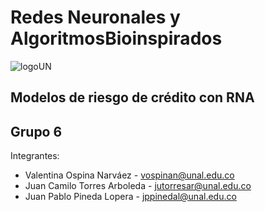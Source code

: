 # Redes Neuronales y AlgoritmosBioinspirados

![logoUN](https://github.com/user-attachments/assets/6a75b35f-c2f7-425e-8a39-6d1384be3244)



## Modelos de riesgo de crédito con RNA

## Grupo 6
Integrantes: 
  - Valentina Ospina Narváez - vospinan@unal.edu.co
  - Juan Camilo Torres Arboleda - jutorresar@unal.edu.co
  - Juan Pablo Pineda Lopera - jppinedal@unal.edu.co
